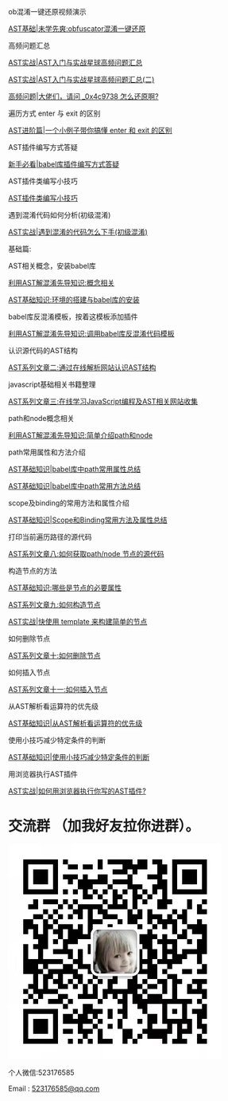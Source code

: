 ob混淆一键还原视频演示

[AST基础|未学先爽:obfuscator混淆一键还原](https://mp.weixin.qq.com/s/PcxXv4mHwQNxs2s1GTKg3Q)

高频问题汇总

[AST实战|AST入门与实战星球高频问题汇总](https://mp.weixin.qq.com/s/1ue5IEgu5sTMOaHBaxdixg)

[AST实战|AST入门与实战星球高频问题汇总(二)](https://mp.weixin.qq.com/s/pf3tHaPCFfGIxMm1jmTvpQ)

[高频问题|大佬们，请问 _0x4c9738 怎么还原啊?](https://mp.weixin.qq.com/s/ezXz6IjY5552-mcxu4ta8Q)

遍历方式 enter 与 exit 的区别

[AST进阶篇|一个小例子带你搞懂 enter 和 exit 的区别](https://mp.weixin.qq.com/s/bBOY2-f6yKhuMKf5Xg3uuQ)

AST插件编写方式答疑

[新手必看|babel库插件编写方式答疑](https://mp.weixin.qq.com/s/PNw_4q3d0vD6Qm3NHaCgeg)

AST插件类编写小技巧

[AST插件类编写小技巧](https://mp.weixin.qq.com/s/31pFqbLEUnYOxzXRJApFvQ)

遇到混淆代码如何分析(初级混淆)

[AST实战|遇到混淆的代码怎么下手(初级混淆)](https://mp.weixin.qq.com/s/rQ_UWdeMWNwAE8P5U_gm5g)

基础篇:

AST相关概念，安装babel库

[利用AST解混淆先导知识:概念相关](https://mp.weixin.qq.com/s/NjWXail0y3vdqZJPLgjTfg)

[AST基础知识:环境的搭建与babel库的安装](https://mp.weixin.qq.com/s/dMwLWFhkj1Xe0mxGX6EGxg)

babel库反混淆模板，按着这模板添加插件

[利用AST解混淆先导知识:调用babel库反混淆代码模板](https://mp.weixin.qq.com/s/K1n0eGbWWrajtnXAMnb6uw)

认识源代码的AST结构

[AST系列文章二:通过在线解析网站认识AST结构](https://articles.zsxq.com/id_nr7wjwlwh5ui.html)

javascript基础相关书籍整理

[AST系列文章三:在线学习JavaScript编程及AST相关网站收集](https://articles.zsxq.com/id_ofmersxi6ts2.html)

path和node概念相关

[利用AST解混淆先导知识:简单介绍path和node](https://mp.weixin.qq.com/s/vd3u-JM_QVFZRVpMB-ZYkw)

path常用属性和方法介绍

[AST基础知识|babel库中path常用属性总结](https://mp.weixin.qq.com/s/1Wu7MNlFoEP2kB0IjF95Eg)

[AST基础知识|babel库中path常用方法总结](https://mp.weixin.qq.com/s/gd7anzKk4dFYuv_bGEpNOg)

scope及binding的常用方法和属性介绍

[AST基础知识|Scope和Binding常用方法及属性总结](https://mp.weixin.qq.com/s/yFcSXmXChGNaT7wPlaj0uw)

打印当前遍历路径的源代码

[AST系列文章八:如何获取path/node 节点的源代码](https://articles.zsxq.com/id_52bdc4ec46gj.html)

构造节点的方法

[AST基础知识:哪些是节点的必要属性](https://mp.weixin.qq.com/s/AmRy_WlV_ejbUHytmEHqsg)

[AST系列文章九:如何构造节点](https://articles.zsxq.com/id_0g7wud9wsx58.html)

[AST实战|快使用 template 来构建简单的节点](https://articles.zsxq.com/id_k11ol71z23bw.html)

如何删除节点

[AST系列文章十:如何删除节点](https://articles.zsxq.com/id_pmi5mz2i0d4o.html)

如何插入节点

[AST系列文章十一:如何插入节点](https://articles.zsxq.com/id_lchk2btzi247.html)

从AST解析看运算符的优先级

[AST基础知识|从AST解析看运算符的优先级](https://mp.weixin.qq.com/s/jlCXCQtIsrVNGFAJvkQWhQ)

使用小技巧减少特定条件的判断

[AST基础知识|使用小技巧减少特定条件的判断](https://mp.weixin.qq.com/s/JdeDcTEpKzHQr2mwhVCbRg)

用浏览器执行AST插件

[AST实战|如何用浏览器执行你写的AST插件?](https://mp.weixin.qq.com/s/5WcUWSkDEXQj6ctwINNdfw)


# 交流群 （加我好友拉你进群）。


![Test](https://github.com/Tsaiboss/ControlFlow/blob/main/QR%20code/%E5%BE%AE%E4%BF%A1%E5%8F%B7.jpg) 

个人微信:523176585

Email : 523176585@qq.com
